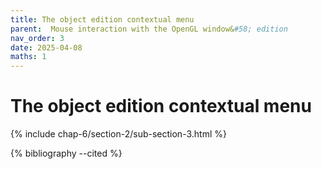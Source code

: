 ```yaml
---
title: The object edition contextual menu
parent:  Mouse interaction with the OpenGL window&#58; edition
nav_order: 3
date: 2025-04-08
maths: 1
---
```


# The object edition contextual menu

{% include chap-6/section-2/sub-section-3.html %}

{% bibliography --cited %}

